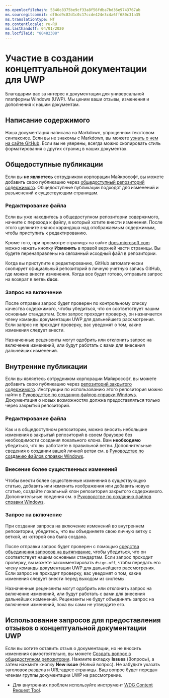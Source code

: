 ```yaml
---
ms.openlocfilehash: 5340c8375be9cf33a8f56fdba7bd36e9743767ab
ms.sourcegitcommit: df0cd9c82d1c0c17ccde424e3c4a6ff680c31a35
ms.translationtype: HT
ms.contentlocale: ru-RU
ms.lasthandoff: 04/01/2020
ms.locfileid: "80482308"
---
```

# <a name="contributing-to-uwp-conceptual-documentation"></a>Участие в создании концептуальной документации для UWP

Благодарим вас за интерес к документации для универсальной платформы Windows (UWP). Мы ценим ваши отзывы, изменения и дополнения к нашим документам.

## <a name="writing-content"></a>Написание содержимого

Наша документация написана на Markdown, упрощенном текстовом синтаксисе. Если вы не знакомы с Markdown, вы можете [узнать о нем на сайте GitHub](https://guides.github.com/features/mastering-markdown/). Если вы не уверены, всегда можно скопировать стиль форматирования с других страниц в наших документах.

## <a name="public-contributions"></a>Общедоступные публикации

Если вы **не являетесь** сотрудником корпорации Майкрософт, вы можете добавить свою публикацию через [общедоступный репозиторий содержимого](https://github.com/MicrosoftDocs/windows-uwp). Общедоступные публикации подходят для изменений и разъяснений к существующим страницам.

### <a name="editing-a-file"></a>Редактирование файла

Если вы уже находитесь в общедоступном репозитории содержимого, начните с перехода к файлу, в который хотите внести изменения. После этого щелкните значок карандаша над отображаемым содержимым, чтобы приступить к редактированию.

Кроме того, при просмотре страницы на сайте [docs.microsoft.com](https://docs.microsoft.com) можно нажать кнопку **Изменить** в правой верхней части страницы. Вы будете перенаправлены на связанный исходный файл в репозитории.

Когда вы приступите к редактированию, GitHub автоматически скопирует официальный репозиторий в личную учетную запись GitHub, где можно внести изменения. Когда все будет готово, отправьте запрос на возврат в ветвь **docs**.

### <a name="pull-requests"></a>Запрос на включение

После отправки запрос будет проверен по контрольному списку качества содержимого, чтобы убедиться, что он соответствует нашим основным стандартам. Если запрос проходит проверку, он назначается члену команды документации UWP для дальнейшего рассмотрения. Если запрос не проходит проверку, вас уведомят о том, какие изменения следует внести.

Назначенные рецензенты могут одобрить или отклонить запрос на включение изменений, или будут работать с вами для внесения дальнейших изменений.

## <a name="internal-contributions"></a>Внутренние публикации

Если вы являетесь сотрудником корпорации Майкрософт, вы можете добавить свою публикацию через [репозиторий закрытого содержимого](https://github.com/microsoftdocs/windows-uwp-pr). Инструкции по использованию этого репозитория можно найти в [Руководстве по созданию файлов справки Windows](https://review.docs.microsoft.com/windows-authoring-guide/uwp/?branch=master). Документация о новых возможностях должна предоставляться только через закрытый репозиторий.

### <a name="editing-a-file"></a>Редактирование файла

Как и в общедоступном репозитории, можно вносить небольшие изменения в закрытый репозиторий в своем браузере без необходимости создания локального клона. Вам **необходимо** убедиться, что вы работаете в правильной ветви. Дополнительные сведения о создании вашей личной ветви см. в [Руководстве по созданию файлов справки Windows](https://review.docs.microsoft.com/windows-authoring-guide/uwp/conceptual/branches?branch=master).

### <a name="making-substantial-changes"></a>Внесение более существенных изменений

Чтобы внести более существенные изменения в существующую статью, добавить или изменить изображения или добавить новую статью, создайте локальный клон репозитория закрытого содержимого. Дополнительные сведения см. в [Руководстве по созданию файлов справки Windows](https://review.docs.microsoft.com/windows-authoring-guide/uwp/conceptual/).

### <a name="pull-requests"></a>Запрос на включение

При создании запроса на включение изменений во внутреннем репозитории, убедитесь, что вы объединяете свою личную ветку с веткой, из которой она была создана.

После отправки запрос будет проверен с помощью [средства объединения запросов на вытягивание](https://review.docs.microsoft.com/help/contribute/prmerger-overview?branch=master), чтобы убедиться, что он соответствует нашим основным стандартам. Если запрос проходит проверку, вы можете закомментировать `#sign-off`, чтобы передать его члену команды документации UWP для дальнейшего рассмотрения. Если запрос не проходит проверку, вас уведомят о том, какие изменения следует внести перед выходом из системы.

Назначенные рецензенты могут одобрить или отклонить запрос на включение изменений, или будут работать с вами для внесения дальнейших изменений. Рецензенты не будут объединять запрос на включение изменений, пока вы сами не утвердите его.

## <a name="using-issues-to-provide-feedback-on-uwp-conceptual-documentation"></a>Использование запросов для предоставления отзывов о концептуальной документации UWP

Если вы хотите оставить отзыв о документации, но не вносить изменения самостоятельно, вы можете [Создать вопрос в общедоступном репозитории](https://github.com/MicrosoftDocs/windows-uwp/issues). Нажмите вкладку **Issues** (Вопросы), а затем нажмите кнопку **New issue** (Новый вопрос). Не забудьте указать заголовок раздела и URL-адрес страницы. Ваш вопрос будет передан членам группы документации UWP на рассмотрение.

* Для внутренних проблем используйте инструмент [WDG Content Request Tool](http://sesuw2-iis02a/WSCPubRequest/WindowsContentRequestTool.aspx).
